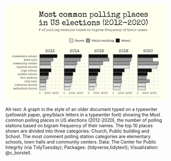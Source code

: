 ![](./polling_stations.jpg)

Alt-text: A graph in the style of an older document typed on a typewriter (yellowish paper, grey/black letters in a typewriter font) showing the Most common polling places in US elections (2012-2020), the number of polling stations based on bigram frequency of their names. The top 10 places shown are divided into three categories: Church, Public building and School. The most comment polling station categories are elementary schools, town halls and community centers. Data: The Center for Public Integrity (via TidyTuesday); Packages: {tidyverse,tidytext}; Visualization: @c_borstell.
